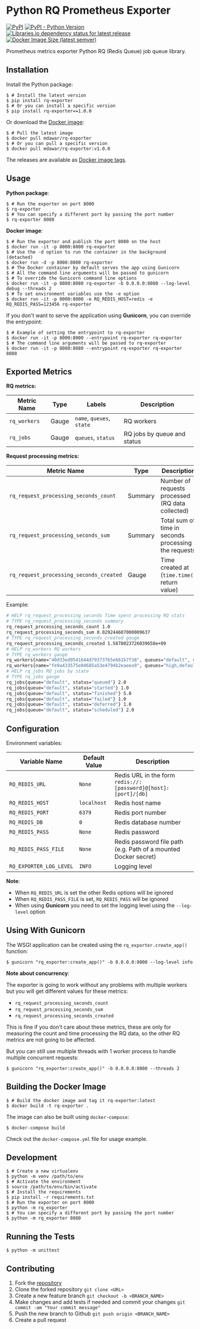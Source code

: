 # Python RQ Prometheus Exporter

[![PyPI](https://img.shields.io/pypi/v/rq-exporter)](https://pypi.org/project/rq-exporter/)
[![PyPI - Python Version](https://img.shields.io/pypi/pyversions/rq-exporter)](https://pypi.org/project/rq-exporter/)
[![Libraries.io dependency status for latest release](https://img.shields.io/librariesio/release/pypi/rq-exporter)](https://libraries.io/pypi/rq-exporter)
[![Docker Image Size (latest semver)](https://img.shields.io/docker/image-size/mdawar/rq-exporter?sort=semver)](https://hub.docker.com/r/mdawar/rq-exporter)

Prometheus metrics exporter Python RQ (Redis Queue) job queue library.

## Installation

Install the Python package:

```console
$ # Install the latest version
$ pip install rq-exporter
$ # Or you can install a specific version
$ pip install rq-exporter==1.0.0
```

Or download the [Docker image](https://hub.docker.com/r/mdawar/rq-exporter):

```console
$ # Pull the latest image
$ docker pull mdawar/rq-exporter
$ # Or you can pull a specific version
$ docker pull mdawar/rq-exporter:v1.0.0
```

The releases are available as [Docker image tags](https://hub.docker.com/r/mdawar/rq-exporter/tags).

## Usage

**Python package**:

```console
$ # Run the exporter on port 8000
$ rq-exporter
$ # You can specify a different port by passing the port number
$ rq-exporter 8080
```

**Docker image**:

```console
$ # Run the exporter and publish the port 8000 on the host
$ docker run -it -p 8000:8000 rq-exporter
$ # Use the -d option to run the container in the background (detached)
$ docker run -d -p 8000:8000 rq-exporter
$ # The Docker container by default serves the app using Gunicorn
$ # All the command line arguments will be passed to gunicorn
$ # To override the Gunicorn command line options
$ docker run -it -p 8080:8080 rq-exporter -b 0.0.0.0:8080 --log-level debug --threads 2
$ # To set environment variables use the -e option
$ docker run -it -p 8000:8000 -e RQ_REDIS_HOST=redis -e RQ_REDIS_PASS=123456 rq-exporter
```

If you don't want to serve the application using **Gunicorn**, you can override the entrypoint:

```console
$ # Example of setting the entrypoint to rq-exporter
$ docker run -it -p 8000:8000 --entrypoint rq-exporter rq-exporter
$ # The command line arguments will be passed to rq-exporter
$ docker run -it -p 8080:8080 --entrypoint rq-exporter rq-exporter 8080
```

## Exported Metrics

**RQ metrics:**

Metric Name | Type | Labels | Description
----------- | ---- | ------ | -----------
`rq_workers` | Gauge | `name`, `queues`, `state` | RQ workers
`rq_jobs` | Gauge | `queues`, `status` | RQ jobs by queue and status

**Request processing metrics:**

Metric Name | Type | Description
----------- | ---- | -----------
`rq_request_processing_seconds_count` | Summary | Number of requests processed (RQ data collected)
`rq_request_processing_seconds_sum` | Summary | Total sum of time in seconds processing the requests
`rq_request_processing_seconds_created` | Gauge | Time created at (`time.time()` return value)

Example:

```bash
# HELP rq_request_processing_seconds Time spent processing RQ stats
# TYPE rq_request_processing_seconds summary
rq_request_processing_seconds_count 1.0
rq_request_processing_seconds_sum 0.029244607000009637
# TYPE rq_request_processing_seconds_created gauge
rq_request_processing_seconds_created 1.5878023726039658e+09
# HELP rq_workers RQ workers
# TYPE rq_workers gauge
rq_workers{name="40d33ed9541644d79373765e661b7f38", queues="default", state="idle"} 1.0
rq_workers{name="fe9a433575e04685a53e4794b2eaeea9", queues="high,default,low", state="busy"} 1.0
# HELP rq_jobs RQ jobs by state
# TYPE rq_jobs gauge
rq_jobs{queue="default", status="queued"} 2.0
rq_jobs{queue="default", status="started"} 1.0
rq_jobs{queue="default", status="finished"} 5.0
rq_jobs{queue="default", status="failed"} 1.0
rq_jobs{queue="default", status="deferred"} 1.0
rq_jobs{queue="default", status="scheduled"} 2.0
```

## Configuration

Environment variables:

Variable Name | Default Value | Description
------------- | ------------- | -----------
`RQ_REDIS_URL` | `None` | Redis URL in the form `redis://:[password]@[host]:[port]/[db]`
`RQ_REDIS_HOST` | `localhost` | Redis host name
`RQ_REDIS_PORT` | `6379` | Redis port number
`RQ_REDIS_DB` | `0` | Redis database number
`RQ_REDIS_PASS` | `None` | Redis password
`RQ_REDIS_PASS_FILE` | `None` |  Redis password file path (e.g. Path of a mounted Docker secret)
`RQ_EXPORTER_LOG_LEVEL` | `INFO` | Logging level

**Note**:

* When `RQ_REDIS_URL` is set the other Redis options will be ignored
* When `RQ_REDIS_PASS_FILE` is set, `RQ_REDIS_PASS` will be ignored
* When using **Gunicorn** you need to set the logging level using the `--log-level` option

## Using With Gunicorn

The WSGI application can be created using the `rq_exporter.create_app()` function:

```console
$ gunicorn "rq_exporter:create_app()" -b 0.0.0.0:8000 --log-level info
```

**Note about concurrency**:

The exporter is going to work without any problems with multiple workers but you will get different values for these metrics:

* `rq_request_processing_seconds_count`
* `rq_request_processing_seconds_sum`
* `rq_request_processing_seconds_created`

This is fine if you don't care about these metrics, these are only for measuring the count and time processing the RQ data, so the other RQ metrics are not going to be affected.

But you can still use multiple threads with 1 worker process to handle multiple concurrent requests:

```console
$ gunicorn "rq_exporter:create_app()" -b 0.0.0.0:8000 --threads 2
```

## Building the Docker Image

```console
$ # Build the docker image and tag it rq-exporter:latest
$ docker build -t rq-exporter .
```

The image can also be built using `docker-compose`:

```console
$ docker-compose build
```

Check out the `docker-compose.yml` file for usage example.

## Development

```console
$ # Create a new virtualenv
$ python -m venv /path/to/env
$ # Activate the environment
$ source /path/to/env/bin/activate
$ # Install the requirements
$ pip install -r requirements.txt
$ # Run the exporter on port 8000
$ python -m rq_exporter
$ # You can specify a different port by passing the port number
$ python -m rq_exporter 8080
```

## Running the Tests

```console
$ python -m unittest
```

## Contributing

1. Fork the [repository](https://github.com/mdawar/rq-exporter)
2. Clone the forked repository `git clone <URL>`
3. Create a new feature branch `git checkout -b <BRANCH_NAME>`
4. Make changes and add tests if needed and commit your changes `git commit -am "Your commit message"`
5. Push the new branch to Github `git push origin <BRANCH_NAME>`
6. Create a pull request
